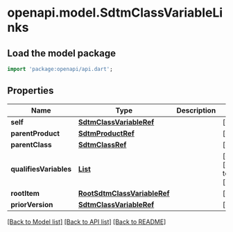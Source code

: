 # openapi.model.SdtmClassVariableLinks

## Load the model package
```dart
import 'package:openapi/api.dart';
```

## Properties
Name | Type | Description | Notes
------------ | ------------- | ------------- | -------------
**self** | [**SdtmClassVariableRef**](SdtmClassVariableRef.md) |  | [optional] 
**parentProduct** | [**SdtmProductRef**](SdtmProductRef.md) |  | [optional] 
**parentClass** | [**SdtmClassRef**](SdtmClassRef.md) |  | [optional] 
**qualifiesVariables** | [**List<SdtmClassVariableRefQualifies>**](SdtmClassVariableRefQualifies.md) |  | [optional] [default to const []]
**rootItem** | [**RootSdtmClassVariableRef**](RootSdtmClassVariableRef.md) |  | [optional] 
**priorVersion** | [**SdtmClassVariableRef**](SdtmClassVariableRef.md) |  | [optional] 

[[Back to Model list]](../README.md#documentation-for-models) [[Back to API list]](../README.md#documentation-for-api-endpoints) [[Back to README]](../README.md)


